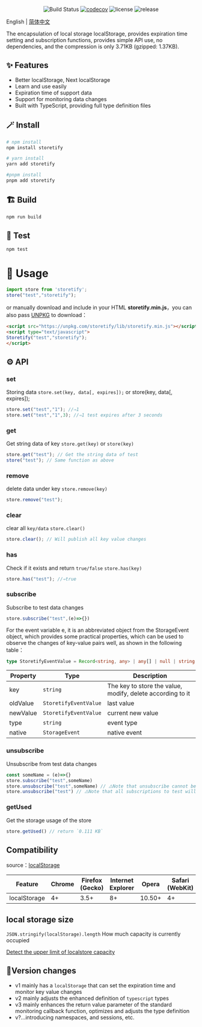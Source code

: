 <div align="center">

![Build Status](https://github.com/GavinBirkhoff/storetify/actions/workflows/node-ci.yml/badge.svg)
[![codecov](https://codecov.io/github/GavinBirkhoff/storetify/branch/main/graph/badge.svg)](https://codecov.io/github/GavinBirkhoff/storetify)
![license](https://img.shields.io/github/license/gavinbirkhoff/storetify)
![release](https://img.shields.io/github/release/gavinbirkhoff/storetify.svg)

</div>

English | [简体中文](https://github.com/GavinBirkhoff/storetify/blob/main/README.zh-CN.md)

The encapsulation of local storage localStorage, provides expiration time setting and subscription functions, provides simple API use, no dependencies, and the compression is only 3.71KB (gzipped: 1.37KB).

## ✨ Features

- Better localStorage, Next localStorage
- Learn and use easily
- Expiration time of support data
- Support for monitoring data changes
- Built with TypeScript, providing full type definition files

## 🪄 Install

```bash
# npm install
npm install storetify

# yarn install
yarn add storetify

#pnpm install
pnpm add storetify
```

## 🏗️ Build

```bash
npm run build
```

## 🧪 Test

```bash
npm test
```

# 🔨 Usage

```js
import store from 'storetify';
store("test","storetify");
```

or manually download and include in your HTML **storetify.min.js**，you can also pass [UNPKG](https://unpkg.com/storetify/lib/) to download：

```html
<script src="https://unpkg.com/storetify/lib/storetify.min.js"></script>
<script type="text/javascript">
Storetify("test","storetify");
</script>
```

## ⚙️ API

### set

Storing data
`store.set(key, data[, expires]);`
or store(key, data[, expires]);

```js
store.set("test","1"); //⇒1
store.set("test","1",3); //⇒1 test expires after 3 seconds
```

### get

Get string data of key
`store.get(key)`
or `store(key)`

```js
store.get("test"); // Get the string data of test
store("test"); // Same function as above
```

### remove

delete data under key `store.remove(key)`

```js
store.remove("test");
```

### clear

clear all `key/data` `store.clear()`

```js
store.clear(); // Will publish all key value changes
```

### has

Check if it exists and return `true/false` `store.has(key)`

```js
store.has("test"); //⇒true
```

### subscribe

Subscribe to test data changes

```js
store.subscribe("test",(e)=>{})
```

For the event variable e, it is an abbreviated object from the StorageEvent object, which provides some practical properties, which can be used to observe the changes of key-value pairs well, as shown in the following table：

```ts
type StoretifyEventValue = Record<string, any> | any[] | null | string | number
```

| Property | Type | Description|
| -------- | ------ | ------------------------------------------------------------ |
| key| `string` | The key to store the value, modify, delete according to it |
| oldValue | `StoretifyEventValue` | last value |
| newValue | `StoretifyEventValue` | current new value |
| type| `string` | event type |
| native | `StorageEvent` | native event |

### unsubscribe

Unsubscribe from test data changes

```js
const someName = (e)=>{}
store.subscribe("test",someName)
store.unsubscribe("test",someName) // ⚠️Note that unsubscribe cannot be an anonymous method
store.unsubscribe("test") // ⚠️Note that all subscriptions to test will be cancelled including anonymous functions
```

### getUsed

Get the storage usage of the store

```ts
store.getUsed() // return `0.111 KB`
```

## Compatibility

source：[localStorage](https://developer.mozilla.org/en-US/docs/Web/API/Window/localStorage)

| Feature | Chrome | Firefox (Gecko) | Internet Explorer | Opera| Safari (WebKit) | iPhone(IOS) | Android | Opera Mobile | Window Phone |
| ------------ | ------ | --------------- | ----------------- | ------ | --------------- | ----------- | ------- | ------------ | ------------ |
| localStorage | 4+ | 3.5+| 8+| 10.50+ | 4+| 3.2+| 2.1+| 11+| 8+ |

## local storage size

`JSON.stringify(localStorage).length` How much capacity is currently occupied

[Detect the upper limit of localstore capacity](https://arty.name/localstorage.html)

## 🌈Version changes

- v1 mainly has a `localStorage` that can set the expiration time and monitor key value changes
- v2 mainly adjusts the enhanced definition of `typescript` types
- v3 mainly enhances the return value parameter of the standard monitoring callback function, optimizes and adjusts the type definition
- v?...introducing namespaces, and sessions, etc.
